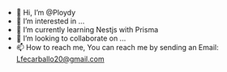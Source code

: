 - 👋 Hi, I’m @Ploydy
- 👀 I’m interested in ...
- 🌱 I’m currently learning Nestjs with Prisma
- 💞️ I’m looking to collaborate on ...
- 📫 How to reach me, You can reach me by sending an Email: Lfecarballo20@gmail.com 

<!---
Ploydy/Ploydy is a ✨ special ✨ repository because its `README.md` (this file) appears on your GitHub profile.
You can click the Preview link to take a look at your changes.
--->
